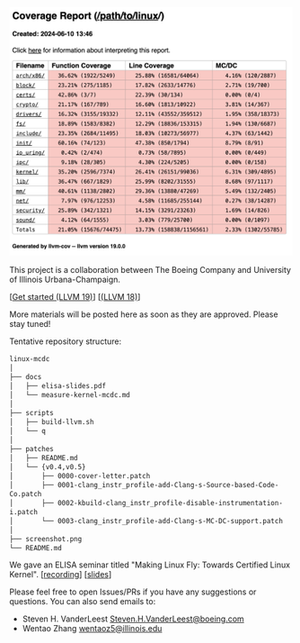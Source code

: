 ![screenshot.png](screenshot.png)

This project is a collaboration between The Boeing Company and University of
Illinois Urbana-Champaign.

[[Get started (LLVM 19)](https://github.com/xlab-uiuc/linux-mcdc/blob/llvm19/docs/measure-kernel-mcdc.md)]
            [[(LLVM 18)](https://github.com/xlab-uiuc/linux-mcdc/blob/public-approved/docs/measure-kernel-mcdc.md)]

More materials will be posted here as soon as they are approved. Please stay
tuned!

Tentative repository structure:

```text
linux-mcdc
│
├── docs
│   ├── elisa-slides.pdf
│   └── measure-kernel-mcdc.md
│
├── scripts
│   ├── build-llvm.sh
│   └── q
│
├── patches
│   ├── README.md
│   └── {v0.4,v0.5}
│       ├── 0000-cover-letter.patch
│       ├── 0001-clang_instr_profile-add-Clang-s-Source-based-Code-Co.patch
│       ├── 0002-kbuild-clang_instr_profile-disable-instrumentation-i.patch
│       └── 0003-clang_instr_profile-add-Clang-s-MC-DC-support.patch
│
├── screenshot.png
└── README.md
```

We gave an ELISA seminar titled "Making Linux Fly: Towards Certified Linux
Kernel".
[[recording](https://elisa.tech/blog/2024/05/28/making-linux-fly-towards-certified-linux-kernel/)]
[[slides](./docs/elisa-slides.pdf)]

Please feel free to open Issues/PRs if you have any suggestions or questions.
You can also send emails to:

- Steven H. VanderLeest <Steven.H.VanderLeest@boeing.com>
- Wentao Zhang <wentaoz5@illinois.edu>
